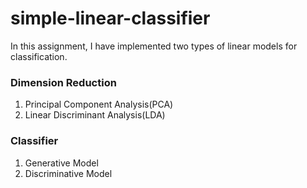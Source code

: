 # simple-linear-classifier
In this assignment, I have implemented two types of linear models for classification.

### Dimension Reduction
1. Principal Component Analysis(PCA)
2. Linear Discriminant Analysis(LDA)

### Classifier
1. Generative Model
2. Discriminative Model
